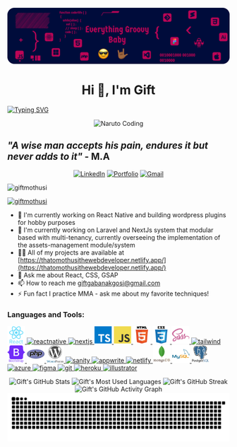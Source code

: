 ![Banner](https://github.com/GiftMothusi/gitProfileBanner/blob/main/Mygithubbanner.svg)

<h1 align="center">Hi 👋, I'm Gift</h1>

<a href="https://git.io/typing-svg"><img src="https://readme-typing-svg.demolab.com?font=Poppins&weight=700&size=24&pause=1000&color=BC0556&background=000C3B&center=true&vCenter=true&multiline=true&width=1000&height=100&lines=I'm+a+frontend+developer+with+a+passion+for+building+;fun+and+interactive+web+application+with+strong+focus;+on+UX%2FUI+design." alt="Typing SVG" /></a>

<p align="center">
  <img src="https://media.giphy.com/media/ADSJHOoIvyjKM/giphy.gif" alt="Naruto Coding" width="400"/>
</p>

<h2><i>"A wise man accepts his pain, endures it but never adds to it"</i> - M.A</h2>

<div align="center">
  
[![LinkedIn](https://img.shields.io/badge/LinkedIn-0077B5?style=for-the-badge&logo=linkedin&logoColor=white)](https://www.linkedin.com/in/thato-gabanakgosi-6581b6271/)
[![Portfolio](https://img.shields.io/badge/Portfolio-BC0556?style=for-the-badge&logo=About.me&logoColor=white)](https://thatomothusithewebdeveloper.netlify.app/)
[![Gmail](https://img.shields.io/badge/Gmail-D14836?style=for-the-badge&logo=gmail&logoColor=white)](mailto:giftgabanakgosi@gmail.com)

</div>

<p align="left"> <img src="https://komarev.com/ghpvc/?username=giftmothusi&label=Profile%20views&color=BC0556&style=flat" alt="giftmothusi" /> </p>

<p align="left"> <a href="https://github.com/ryo-ma/github-profile-trophy"><img src="https://github-profile-trophy.vercel.app/?username=giftmothusi&theme=radical&no-frame=true&no-bg=true&margin-w=4" alt="giftmothusi" /></a> </p>

- 🔭 I'm currently working on React Native and building wordpress plugins for hobby purposes
- 🌱 I'm currently working on Laravel and NextJs system that modular based with multi-tenancy, currently overseeing the implementation of the assets-management module/system
- 👨‍💻 All of my projects are available at [https://thatomothusithewebdeveloper.netlify.app/](https://thatomothusithewebdeveloper.netlify.app/)
- 💬 Ask me about React, CSS, GSAP
- 📫 How to reach me giftgabanakgosi@gmail.com
- ⚡ Fun fact I practice MMA - ask me about my favorite techniques!

<h3 align="left">Languages and Tools:</h3>
<p align="left">
<a href="https://reactjs.org/" target="_blank" rel="noreferrer"> <img src="https://raw.githubusercontent.com/devicons/devicon/master/icons/react/react-original-wordmark.svg" alt="react" width="40" height="40"/> </a>
<a href="https://reactnative.dev/" target="_blank" rel="noreferrer"> <img src="https://reactnative.dev/img/header_logo.svg" alt="reactnative" width="40" height="40"/> </a>
<a href="https://nextjs.org/" target="_blank" rel="noreferrer"> <img src="https://cdn.worldvectorlogo.com/logos/nextjs-2.svg" alt="nextjs" width="40" height="40"/> </a>
<a href="https://www.typescriptlang.org/" target="_blank" rel="noreferrer"> <img src="https://raw.githubusercontent.com/devicons/devicon/master/icons/typescript/typescript-original.svg" alt="typescript" width="40" height="40"/> </a>
<a href="https://developer.mozilla.org/en-US/docs/Web/JavaScript" target="_blank" rel="noreferrer"> <img src="https://raw.githubusercontent.com/devicons/devicon/master/icons/javascript/javascript-original.svg" alt="javascript" width="40" height="40"/> </a>
<a href="https://www.w3.org/html/" target="_blank" rel="noreferrer"> <img src="https://raw.githubusercontent.com/devicons/devicon/master/icons/html5/html5-original-wordmark.svg" alt="html5" width="40" height="40"/> </a>
<a href="https://www.w3schools.com/css/" target="_blank" rel="noreferrer"> <img src="https://raw.githubusercontent.com/devicons/devicon/master/icons/css3/css3-original-wordmark.svg" alt="css3" width="40" height="40"/> </a>
<a href="https://sass-lang.com" target="_blank" rel="noreferrer"> <img src="https://raw.githubusercontent.com/devicons/devicon/master/icons/sass/sass-original.svg" alt="sass" width="40" height="40"/> </a>
<a href="https://tailwindcss.com/" target="_blank" rel="noreferrer"> <img src="https://www.vectorlogo.zone/logos/tailwindcss/tailwindcss-icon.svg" alt="tailwind" width="40" height="40"/> </a>
<a href="https://getbootstrap.com" target="_blank" rel="noreferrer"> <img src="https://raw.githubusercontent.com/devicons/devicon/master/icons/bootstrap/bootstrap-plain-wordmark.svg" alt="bootstrap" width="40" height="40"/> </a>
<a href="https://www.php.net" target="_blank" rel="noreferrer"> <img src="https://raw.githubusercontent.com/devicons/devicon/master/icons/php/php-original.svg" alt="php" width="40" height="40"/> </a>
<a href="https://wordpress.org/" target="_blank" rel="noreferrer"> <img src="https://raw.githubusercontent.com/devicons/devicon/master/icons/wordpress/wordpress-original.svg" alt="wordpress" width="40" height="40"/> </a>
<a href="https://www.sanity.io/" target="_blank" rel="noreferrer"> <img src="https://cdn.jsdelivr.net/gh/devicons/devicon/icons/sanity/sanity-original.svg" alt="sanity" width="40" height="40"/> </a>
<a href="https://appwrite.io/" target="_blank" rel="noreferrer"> <img src="https://www.vectorlogo.zone/logos/appwriteio/appwriteio-icon.svg" alt="appwrite" width="40" height="40"/> </a>
<a href="https://www.netlify.com/" target="_blank" rel="noreferrer"> <img src="https://cdn.jsdelivr.net/gh/devicons/devicon/icons/netlify/netlify-original.svg" alt="netlify" width="40" height="40"/> </a>
<a href="https://www.mongodb.com/" target="_blank" rel="noreferrer"> <img src="https://raw.githubusercontent.com/devicons/devicon/master/icons/mongodb/mongodb-original-wordmark.svg" alt="mongodb" width="40" height="40"/> </a>
<a href="https://www.mysql.com/" target="_blank" rel="noreferrer"> <img src="https://raw.githubusercontent.com/devicons/devicon/master/icons/mysql/mysql-original-wordmark.svg" alt="mysql" width="40" height="40"/> </a>
<a href="https://www.postgresql.org" target="_blank" rel="noreferrer"> <img src="https://raw.githubusercontent.com/devicons/devicon/master/icons/postgresql/postgresql-original-wordmark.svg" alt="postgresql" width="40" height="40"/> </a>
<a href="https://azure.microsoft.com/en-in/" target="_blank" rel="noreferrer"> <img src="https://www.vectorlogo.zone/logos/microsoft_azure/microsoft_azure-icon.svg" alt="azure" width="40" height="40"/> </a>
<a href="https://www.figma.com/" target="_blank" rel="noreferrer"> <img src="https://www.vectorlogo.zone/logos/figma/figma-icon.svg" alt="figma" width="40" height="40"/> </a>
<a href="https://git-scm.com/" target="_blank" rel="noreferrer"> <img src="https://www.vectorlogo.zone/logos/git-scm/git-scm-icon.svg" alt="git" width="40" height="40"/> </a>
<a href="https://heroku.com" target="_blank" rel="noreferrer"> <img src="https://www.vectorlogo.zone/logos/heroku/heroku-icon.svg" alt="heroku" width="40" height="40"/> </a>
<a href="https://www.adobe.com/in/products/illustrator.html" target="_blank" rel="noreferrer"> <img src="https://www.vectorlogo.zone/logos/adobe_illustrator/adobe_illustrator-icon.svg" alt="illustrator" width="40" height="40"/> </a>
</p>

<div align="center">
  <!-- GitHub Stats Card -->
  <img src="https://github-readme-stats.vercel.app/api?username=giftmothusi&show_icons=true&theme=radical&hide_border=true&include_all_commits=true&count_private=true&bg_color=0D1117" alt="Gift's GitHub Stats" height="190px" />
  
  <!-- Most Used Languages Card -->
  <img src="https://github-readme-stats.vercel.app/api/top-langs/?username=giftmothusi&layout=compact&theme=radical&hide_border=true&bg_color=0D1117" alt="Gift's Most Used Languages" height="190px" />

  <!-- GitHub Streak Stats -->
  <img src="https://github-readme-streak-stats.herokuapp.com/?user=giftmothusi&theme=radical&hide_border=true&background=0D1117" alt="Gift's GitHub Streak" height="190px" />

  <!-- Activity Graph -->
  <img src="https://github-readme-activity-graph.vercel.app/graph?username=giftmothusi&bg_color=0D1117&color=BC0556&line=BC0556&point=FFFFFF&area=true&hide_border=true" alt="Gift's GitHub Activity Graph" />
</div>

<!-- Contribution Snake Animation -->
<div align="center">
  <img src="https://raw.githubusercontent.com/GiftMothusi/GiftMothusi/output/github-contribution-grid-snake.svg" alt="snake animation" />
</div>
